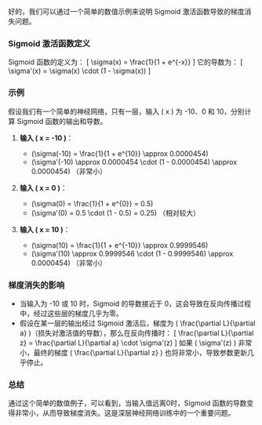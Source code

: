 好的，我们可以通过一个简单的数值示例来说明 Sigmoid 激活函数导致的梯度消失问题。

### Sigmoid 激活函数定义

Sigmoid 函数的定义为：
\[
\sigma(x) = \frac{1}{1 + e^{-x}}
\]
它的导数为：
\[
\sigma'(x) = \sigma(x) \cdot (1 - \sigma(x))
\]

### 示例

假设我们有一个简单的神经网络，只有一层，输入 \( x \) 为 -10、0 和 10，分别计算 Sigmoid 函数的输出和导数。

1. **输入 \( x = -10 \)**：
   - \(\sigma(-10) = \frac{1}{1 + e^{10}} \approx 0.0000454\)
   - \(\sigma'(-10) \approx 0.0000454 \cdot (1 - 0.0000454) \approx 0.0000454\) （非常小）

2. **输入 \( x = 0 \)**：
   - \(\sigma(0) = \frac{1}{1 + e^{0}} = 0.5\)
   - \(\sigma'(0) = 0.5 \cdot (1 - 0.5) = 0.25\) （相对较大）

3. **输入 \( x = 10 \)**：
   - \(\sigma(10) = \frac{1}{1 + e^{-10}} \approx 0.9999546\)
   - \(\sigma'(10) \approx 0.9999546 \cdot (1 - 0.9999546) \approx 0.0000454\) （非常小）

### 梯度消失的影响

- 当输入为 -10 或 10 时，Sigmoid 的导数接近于 0，这会导致在反向传播过程中，经过这些层的梯度几乎为零。
- 假设在某一层的输出经过 Sigmoid 激活后，梯度为 \( \frac{\partial L}{\partial a} \)（损失对激活值的导数），那么在反向传播时：
\[
\frac{\partial L}{\partial z} = \frac{\partial L}{\partial a} \cdot \sigma'(z)
\]
如果 \( \sigma'(z) \) 非常小，最终的梯度 \( \frac{\partial L}{\partial z} \) 也将非常小，导致参数更新几乎停止。

### 总结

通过这个简单的数值例子，可以看到，当输入值远离0时，Sigmoid 函数的导数变得非常小，从而导致梯度消失。这是深层神经网络训练中的一个重要问题。
 